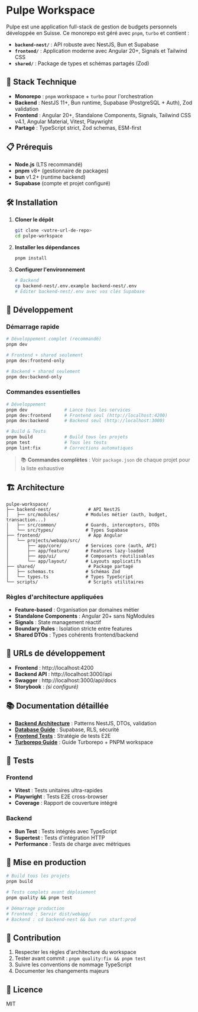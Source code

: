 # Pulpe Workspace

Pulpe est une application full-stack de gestion de budgets personnels développée en Suisse. Ce monorepo est géré avec `pnpm`, `turbo` et contient :

- **`backend-nest/`** : API robuste avec NestJS, Bun et Supabase
- **`frontend/`** : Application moderne avec Angular 20+, Signals et Tailwind CSS
- **`shared/`** : Package de types et schémas partagés (Zod)

## 🚀 Stack Technique

- **Monorepo** : `pnpm` workspace + `turbo` pour l'orchestration
- **Backend** : NestJS 11+, Bun runtime, Supabase (PostgreSQL + Auth), Zod validation
- **Frontend** : Angular 20+, Standalone Components, Signals, Tailwind CSS v4.1, Angular Material, Vitest, Playwright
- **Partagé** : TypeScript strict, Zod schemas, ESM-first

## 📋 Prérequis

- **Node.js** (LTS recommandé)
- **pnpm** v8+ (gestionnaire de packages)
- **bun** v1.2+ (runtime backend)
- **Supabase** (compte et projet configuré)

## 🛠️ Installation

1. **Cloner le dépôt**

   ```bash
   git clone <votre-url-de-repo>
   cd pulpe-workspace
   ```

2. **Installer les dépendances**

   ```bash
   pnpm install
   ```

3. **Configurer l'environnement**
   ```bash
   # Backend
   cp backend-nest/.env.example backend-nest/.env
   # Éditer backend-nest/.env avec vos clés Supabase
   ```

## 🚀 Développement

### Démarrage rapide

```bash
# Développement complet (recommandé)
pnpm dev

# Frontend + shared seulement
pnpm dev:frontend-only

# Backend + shared seulement
pnpm dev:backend-only
```

### Commandes essentielles

```bash
# Développement
pnpm dev              # Lance tous les services
pnpm dev:frontend     # Frontend seul (http://localhost:4200)
pnpm dev:backend      # Backend seul (http://localhost:3000)

# Build & Tests
pnpm build            # Build tous les projets
pnpm test             # Tous les tests
pnpm lint:fix         # Corrections automatiques
```

> 📚 **Commandes complètes** : Voir `package.json` de chaque projet pour la liste exhaustive

## 🏗️ Architecture

```
pulpe-workspace/
├── backend-nest/              # API NestJS
│   ├── src/modules/          # Modules métier (auth, budget, transaction...)
│   ├── src/common/           # Guards, interceptors, DTOs
│   └── src/types/            # Types Supabase
├── frontend/                  # App Angular
│   └── projects/webapp/src/
│       ├── app/core/         # Services core (auth, API)
│       ├── app/feature/      # Features lazy-loaded
│       ├── app/ui/           # Composants réutilisables
│       └── app/layout/       # Layouts applicatifs
├── shared/                    # Package partagé
│   ├── schemas.ts            # Schémas Zod
│   └── types.ts              # Types TypeScript
└── scripts/                   # Scripts utilitaires
```

### Règles d'architecture appliquées

- **Feature-based** : Organisation par domaines métier
- **Standalone Components** : Angular 20+ sans NgModules
- **Signals** : State management réactif
- **Boundary Rules** : Isolation stricte entre features
- **Shared DTOs** : Types cohérents frontend/backend

## 🔧 URLs de développement

- **Frontend** : http://localhost:4200
- **Backend API** : http://localhost:3000/api
- **Swagger** : http://localhost:3000/api/docs
- **Storybook** : _(si configuré)_

## 📚 Documentation détaillée

- **[Backend Architecture](./backend-nest/ARCHITECTURE.md)** : Patterns NestJS, DTOs, validation
- **[Database Guide](./backend-nest/DATABASE.md)** : Supabase, RLS, sécurité
- **[Frontend Tests](./frontend/run-tests.md)** : Stratégie de tests E2E
- **[Turborepo Guide](./MONOREPO.md)** : Guide Turborepo + PNPM workspace

## 🧪 Tests

### Frontend

- **Vitest** : Tests unitaires ultra-rapides
- **Playwright** : Tests E2E cross-browser
- **Coverage** : Rapport de couverture intégré

### Backend

- **Bun Test** : Tests intégrés avec TypeScript
- **Supertest** : Tests d'intégration HTTP
- **Performance** : Tests de charge avec métriques

## 🚀 Mise en production

```bash
# Build tous les projets
pnpm build

# Tests complets avant déploiement
pnpm quality && pnpm test

# Démarrage production
# Frontend : Servir dist/webapp/
# Backend : cd backend-nest && bun run start:prod
```

## 🤝 Contribution

1. Respecter les règles d'architecture du workspace
2. Tester avant commit : `pnpm quality:fix && pnpm test`
3. Suivre les conventions de nommage TypeScript
4. Documenter les changements majeurs

## 📄 Licence

MIT
